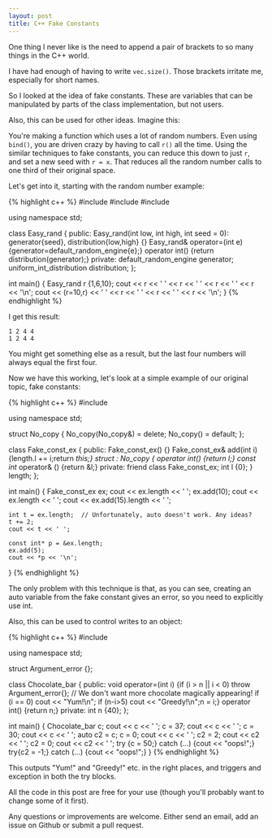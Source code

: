 ```yaml
---
layout: post
title: C++ Fake Constants
---
```


One thing I never like is the need to append a pair of brackets to so many
things in the C++ world.

I have had enough of having to write `vec.size()`. Those brackets irritate me,
especially for short names.

So I looked at the idea of fake constants. These are variables that can be
manipulated by parts of the class implementation, but not users.

Also, this can be used for other ideas. Imagine this:

You're making a function which uses a lot of random numbers.
Even using `bind()`, you are driven crazy by having to call `r()` all the time.
Using the similar techniques to fake constants, you can reduce this down to just
`r`, and set a new seed with `r = x`. That reduces all the random number calls
to one third of their original space.

Let's get into it, starting with the random number example:

{% highlight c++ %}
#include <iostream>
#include <random>
#include <utility>

using namespace std;

class Easy_rand
{
public:
    Easy_rand(int low, int high, int seed = 0):
        generator{seed}, distribution{low,high} {}
    Easy_rand& operator=(int e) {generator=default_random_engine{e};}
    operator int() {return distribution(generator);}
private:
    default_random_engine generator;
    uniform_int_distribution<int> distribution;
};

int main()
{
    Easy_rand r {1,6,10};
    cout << r << ' ' << r << ' ' << r << ' ' << r << '\n';
    cout << (r=10,r) << ' ' << r << ' ' << r << ' ' << r << '\n';
}
{% endhighlight %}

I get this result:

    1 2 4 4
    1 2 4 4

You might get something else as a result, but the last four numbers will always equal the
first four.

Now we have this working, let's look at a simple example of our original topic,
fake constants:

{% highlight c++ %}
#include <iostream>

using namespace std;

struct No_copy
{
    No_copy(No_copy&) = delete;
    No_copy() = default;
};

class Fake_const_ex
{
public:
    Fake_const_ex() {}
    Fake_const_ex& add(int i) {length.l += i;return *this;}
    struct : No_copy
    {
        operator int() {return l;}
        const int* operator& () {return &l;}
    private:
        friend class Fake_const_ex;
        int l {0};
    } length;
};

int main()
{
    Fake_const_ex ex; 
    cout << ex.length << ' ';
    ex.add(10);
    cout << ex.length << ' ';
    cout << ex.add(15).length << ' ';

    int t = ex.length;  // Unfortunately, auto doesn't work. Any ideas?
    t += 2;
    cout << t << ' ';
    
    const int* p = &ex.length;
    ex.add(5);
    cout << *p << '\n';
}
{% endhighlight %}

The only problem with this technique is that, as you can see, creating an auto
variable from the fake constant gives an error, so you need to explicitly use int.

Also, this can be used to control writes to an object:

{% highlight c++ %}
#include <iostream>

using namespace std;

struct Argument_error {};

class Chocolate_bar
{
public:
    void operator=(int i) {if (i > n || i < 0) throw Argument_error{};
    // We don't want more chocolate magically appearing!
                           if (i == 0) cout << "Yum!\n"; if (n-i>5)
                           cout << "Greedy!\n";n = i;}
    operator int() {return n;}
private:
    int n {40};
};

int main()
{
    Chocolate_bar c;
    cout << c << ' ';
    c = 37; cout << c << ' ';
    c = 30; cout << c << ' ';
    auto c2 = c;
    c = 0; cout << c << ' ';
    c2 = 2; cout << c2 << ' ';
    c2 = 0; cout << c2 << ' ';
    try
    {c = 50;}
    catch (...)
    {cout << "oops!";}
    try{c2 = -1;}
    catch (...)
    {cout << "oops!";}
}
{% endhighlight %}

This outputs "Yum!" and "Greedy!" etc. in the right places, and triggers
and exception in both the try blocks.

All the code in this post are free for your use (though you'll probably want
to change some of it first).

Any questions or improvements are welcome. Either send an email, add an issue
on Github or submit a pull request.
